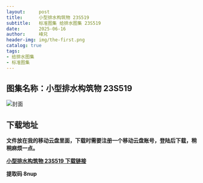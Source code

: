 ```yaml
---
layout:     post
title:      小型排水构筑物 23S519
subtitle:   标准图集 给排水图集 23S519
date:       2025-06-16
author:     峰兄
header-img: img/the-first.png
catalog: true
tags:
- 给排水图集
- 标准图集
---
```

## 图集名称：小型排水构筑物 23S519
![封面](https://pic1.imgdb.cn/item/684fbdd558cb8da5c84f5042.jpg)


## 下载地址 ##
**文件放在我的移动云盘里面，下载时需要注册一个移动云盘账号，登陆后下载，稍稍麻烦一点。**  
  
[**小型排水构筑物 23S519 下载链接**](https://caiyun.139.com/w/i/2nQQVMVKgsvho)


**提取码 8nup**

